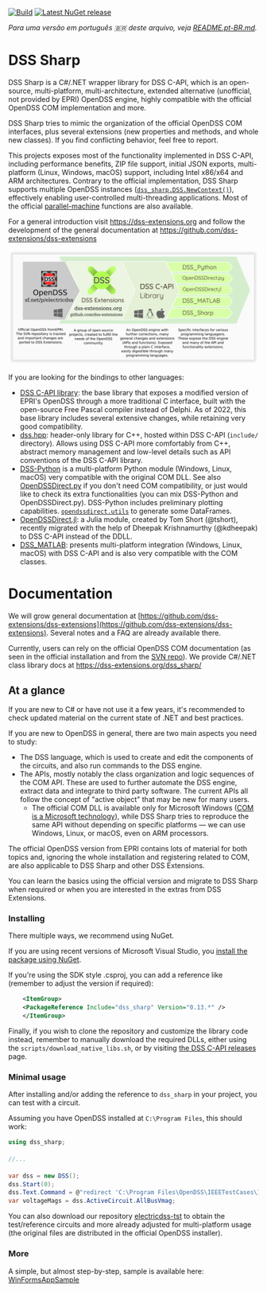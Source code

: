 [![Build](https://github.com/dss-extensions/dss_sharp/actions/workflows/dotnet.yml/badge.svg)](https://github.com/dss-extensions/dss_sharp/actions/workflows/dotnet.yml)
[![Latest NuGet release](https://img.shields.io/nuget/v/dss_sharp?label=NuGet+release&cacheSeconds=3600)](https://www.nuget.org/packages/dss_sharp/)

*Para uma versão em português 🇧🇷 deste arquivo, veja [README.pt-BR.md](https://github.com/dss-extensions/dss_sharp/blob/master/README.pt-BR.md).*

# DSS Sharp

DSS Sharp is a C#/.NET wrapper library for DSS C-API, which is an open-source, multi-platform, multi-architecture, extended alternative (unofficial, not provided by EPRI) OpenDSS engine, highly compatible with the official OpenDSS COM implementation and more.

DSS Sharp tries to mimic the organization of the official OpenDSS COM interfaces, plus several extensions (new properties and methods, and whole new classes). If you find conflicting behavior, feel free to report.

This projects exposes most of the functionality implemented in DSS C-API, including performance benefits, ZIP file support, initial JSON exports, multi-platform (Linux, Windows, macOS) support, including Intel x86/x64 and ARM architectures. Contrary to the official implementation, DSS Sharp supports multiple OpenDSS instances ([`dss_sharp.DSS.NewContext()`](https://dss-extensions.org/dss_sharp/html/d0e4d400-3bd9-1244-3cac-8f1234cbad9f.htm)), effectively enabling user-controlled multi-threading applications. Most of the official [parallel-machine](https://dss-extensions.org/dss_sharp/html/f3440753-3e74-bdb2-81c6-9052f8742d7e.htm) functions are also available.

For a general introduction visit https://dss-extensions.org and follow the development of the general documentation at https://github.com/dss-extensions/dss-extensions

<p align="center">
    <img alt="Overview of related repositories" src="https://raw.githubusercontent.com/dss-extensions/dss_capi/master/docs/images/repomap.png" width=600>
</p>

If you are looking for the bindings to other languages:

- [DSS C-API library](http://github.com/dss-extensions/dss_capi/): the base library that exposes a modified version of EPRI's OpenDSS through a more traditional C interface, built with the open-source Free Pascal compiler instead of Delphi. As of 2022, this base library includes several extensive changes, while retaining very good compatibility.
- [dss.hpp](https://dss-extensions.org/dss_capi/): header-only library for C++, hosted within DSS C-API (`include/` directory). Allows using DSS C-API more comfortably from C++, abstract memory management and low-level details such as API conventions of the DSS C-API library.
- [DSS-Python](http://github.com/dss-extensions/dss_python/) is a multi-platform Python module (Windows, Linux, macOS) very compatible with the original COM DLL. See also [OpenDSSDirect.py](http://github.com/dss-extensions/OpenDSSDirect.py/) if you don't need COM compatibility, or just would like to check its extra functionalities (you can mix DSS-Python and OpenDSSDirect.py). DSS-Python includes preliminary plotting capabilities.
[`opendssdirect.utils`](https://dss-extensions.org/OpenDSSDirect.py/opendssdirect.html#module-opendssdirect.utils) to generate some DataFrames.
- [OpenDSSDirect.jl](http://github.com/dss-extensions/OpenDSSDirect.jl/): a Julia module, created by Tom Short (@tshort), recently migrated with the help of Dheepak Krishnamurthy (@kdheepak) to DSS C-API instead of the DDLL.
- [DSS_MATLAB](http://github.com/dss-extensions/dss_matlab/): presents multi-platform integration (Windows, Linux, macOS) with DSS C-API and is also very compatible with the COM classes.

# Documentation

We will grow general documentation at [https://github.com/dss-extensions/dss-extensions](https://github.com/dss-extensions/dss-extensions). Several notes and a FAQ are already available there.

Currently, users can rely on the official OpenDSS COM documentation (as seen in the official installation and from the [SVN repo](https://sourceforge.net/p/electricdss/code/HEAD/tree/trunk/Version8/Distrib/Doc/)). We provide C#/.NET class library docs at https://dss-extensions.org/dss_sharp/

## At a glance

If you are new to C# or have not use it a few years, it's recommended to check updated material on the current state of .NET and best practices.

If you are new to OpenDSS in general, there are two main aspects you need to study:

- The DSS language, which is used to create and edit the components of the circuits, and also run commands to the DSS engine.
- The APIs, mostly notably the class organization and logic sequences of the COM API. These are used to further automate the DSS engine, extract data and integrate to third party software. The current APIs all follow the concept of "active object" that may be new for many users.
    - The official COM DLL is available only for Microsoft Windows ([COM is a Microsoft technology](https://en.wikipedia.org/wiki/Component_Object_Model)), while DSS Sharp tries to reproduce the same API without depending on specific platforms — we can use Windows, Linux, or macOS, even on ARM processors.

The official OpenDSS version from EPRI contains lots of material for both topics and, ignoring the whole installation and registering related to COM, are also applicable to DSS Sharp and other DSS Extensions.

You can learn the basics using the official version and migrate to DSS Sharp when required or when you are interested in the extras from DSS Extensions.

### Installing

There multiple ways, we recommend using NuGet.

If you are using recent versions of Microsoft Visual Studio, you [install the package using NuGet](https://www.nuget.org/packages/dss_sharp/). 

If you're using the SDK style .csproj, you can add a reference like (remember to adjust the version if required):

```xml
    <ItemGroup>
    <PackageReference Include="dss_sharp" Version="0.13.*" />
    </ItemGroup>
```

Finally, if you wish to clone the repository and customize the library code instead, remember to manually download the required DLLs, either using the `scripts/download_native_libs.sh`, or by visiting [the DSS C-API releases](https://github.com/dss-extensions/dss_capi/releases) page.

### Minimal usage

After installing and/or adding the reference to `dss_sharp` in your project, you can test with a circuit.

Assuming you have OpenDSS installed at `C:\Program Files`, this should work:

```cs
using dss_sharp;

//...

var dss = new DSS();
dss.Start(0);
dss.Text.Command = @"redirect 'C:\Program Files\OpenDSS\IEEETestCases\13Bus\IEEE13Nodeckt.dss'";
var voltageMags = dss.ActiveCircuit.AllBusVmag;
```

You can also download our repository [electricdss-tst](https://github.com/dss-extensions/electricdss-tst) to obtain the test/reference circuits and more already adjusted for multi-platform usage (the original files are distributed in the official OpenDSS installer).

### More

A simple, but almost step-by-step, sample is available here: [WinFormsAppSample](https://github.com/dss-extensions/dss_sharp/tree/master/examples/WinFormsAppSample)